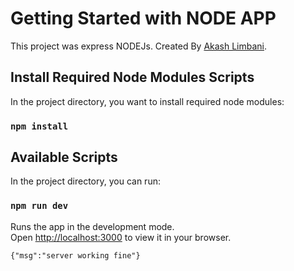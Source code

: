 # Getting Started with NODE APP

This project was express NODEJs. Created By [Akash Limbani](https://www.linkedin.com/in/akash-limbani/).

## Install Required Node Modules Scripts

In the project directory, you want to install required node modules:

### `npm install`

## Available Scripts

In the project directory, you can run:

### `npm run dev`

Runs the app in the development mode.\
Open [http://localhost:3000](http://localhost:3000) to view it in your browser.

````
{"msg":"server working fine"}

````
